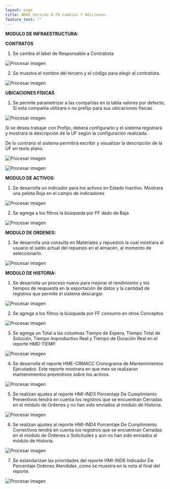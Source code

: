 ```yaml
---
layout: page
title: AM4G Versión 0.79 Cambios Y Adiciones.
feature_text: ""
---
```

**MODULO DE INFRAESTRUCTURA:**  



**CONTRATOS**




1. Se cambia el label de Responsable a Contratista 


![Procesar imagen](https://ayuda.winsoftware.com.co/assets/images/Version79/imagen1.png)

2. Se muestra el nombre del tercero y el código para elegir al contratista.

![Procesar imagen](https://ayuda.winsoftware.com.co/assets/images/Version79/imagen2.png)


**UBICACIONES FÍSICAS**



1. Se permite parametrizar a las compañías en la tabla valores por defecto; Si esta compañía utilizara o no prefijo para sus ubicaciones físicas.


![Procesar imagen](https://ayuda.winsoftware.com.co/assets/images/Version79/imagen3.png)

Si se desea trabajar con Prefijo, deberá configurarlo y el sistema registrará y mostrará la descripción de la UF según la configuración realizada.



De lo contrario el sistema permitirá escribir y visualizar la descripción de la UF en texto plano.

![Procesar imagen](https://ayuda.winsoftware.com.co/assets/images/Version79/imagen4.png)

![Procesar imagen](https://ayuda.winsoftware.com.co/assets/images/Version79/imagen5.png)

**MODULO DE ACTIVOS:** 




1. Se desarrolla un indicador para los activos en Estado Inactivo. Mostrara una pelota Roja en el campo de indicadores

![Procesar imagen](https://ayuda.winsoftware.com.co/assets/images/Version79/imagen6.png)

2. Se agrega a los filtros la búsqueda por FF dado de Baja

![Procesar imagen](https://ayuda.winsoftware.com.co/assets/images/Version79/imagen7.png)

**MODULO DE ORDENES:**



1. Se desarrolla una consulta en Materiales y repuestos la cual mostrara al usuario el saldo actual del repuesto en el almacén, al momento de seleccionarlo.

![Procesar imagen](https://ayuda.winsoftware.com.co/assets/images/Version79/imagen8.png)


**MODULO DE HISTORIA:**



1. Se desarrolla un proceso nuevo para mejorar el rendimiento y los tiempos de respuesta en la exportación de datos y la cantidad de registros que permite el sistema descargar.

![Procesar imagen](https://ayuda.winsoftware.com.co/assets/images/Version79/imagen9.png)

2. Se agrega a los filtros la búsqueda por FF consumo en otros Conceptos


![Procesar imagen](https://ayuda.winsoftware.com.co/assets/images/Version79/imagen10.png)

3. Se agrega un Total a las columnas Tiempo de Espera, Tiempo Total de Solución, Tiempo Improductivo Real y Tiempo de Duración Real en el reporte HMD-TIEMP.

![Procesar imagen](https://ayuda.winsoftware.com.co/assets/images/Version79/imagen12.png)

4. Se desarrolla el reporte HME-CRMACC Cronograma de Mantenimientos Ejecutados.
 Este reporte mostrara en que mes se realizaron mantenimientos preventivos sobre los activos.


![Procesar imagen](https://ayuda.winsoftware.com.co/assets/images/Version79/imagen13.png)


5. Se realizan ajustes al reporte HMI-IND3 Porcentaje De Cumplimiento Preventivos
 tendrá en cuenta los registros que se encuentran Cerradas en el módulo de Ordenes y no han sido enviados al módulo de Historia.

![Procesar imagen](https://ayuda.winsoftware.com.co/assets/images/Version79/imagen14.png)

6. Se realizan ajustes al reporte HMI-IND4 Porcentaje De Cumplimiento Correctivos
 tendrá en cuenta los registros que se encuentran Cerradas en el módulo de Órdenes o Solicitudes y aún no han sido enviados al módulo de Historia.


![Procesar imagen](https://ayuda.winsoftware.com.co/assets/images/Version79/imagen15.png)

7. Se estandarizan las prioridades del reporte HMI-IND6 Indicador De Porcentaje Ordenes Atendidas ,como se muestra en la nota al final del reporte.

![Procesar imagen](https://ayuda.winsoftware.com.co/assets/images/Version79/imagen16.png)


